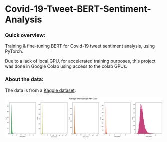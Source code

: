 # Covid-19-Tweet-BERT-Sentiment-Analysis


### Quick overview:
Training &amp; fine-tuning BERT for Covid-19 tweet sentiment analysis, using PyTorch.

Due to a lack of local GPU, for accelerated training purposes, this project was done in Google Colab using access to the colab GPUs.

### About the data:
The data is from a [Kaggle dataset](https://www.kaggle.com/datatattle/covid-19-nlp-text-classification).




![Image](Avg_tweet_length_per_class.png)
